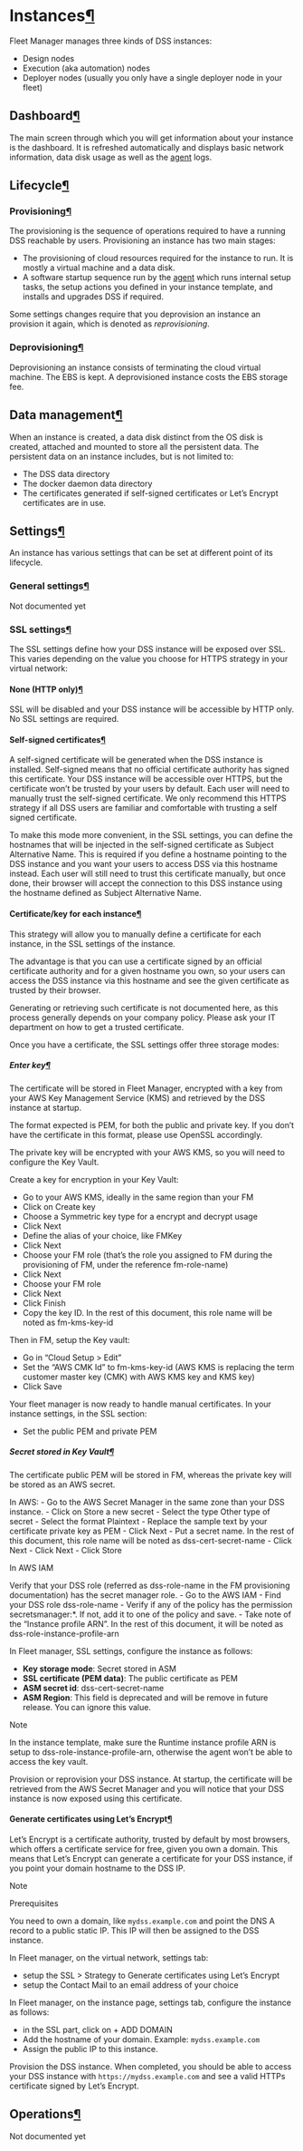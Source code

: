 Instances[¶](#instances "Permalink to this heading")
====================================================


Fleet Manager manages three kinds of DSS instances:


* Design nodes
* Execution (aka automation) nodes
* Deployer nodes (usually you only have a single deployer node in your fleet)



Dashboard[¶](#dashboard "Permalink to this heading")
----------------------------------------------------


The main screen through which you will get information about your instance is the dashboard. It is refreshed automatically
and displays basic network information, data disk usage as well as the [agent](concepts.html#cloudstacks-concept-agent) logs.




Lifecycle[¶](#lifecycle "Permalink to this heading")
----------------------------------------------------



### Provisioning[¶](#provisioning "Permalink to this heading")


The provisioning is the sequence of operations required to have a running DSS reachable by users. Provisioning an instance
has two main stages:


* The provisioning of cloud resources required for the instance to run. It is mostly a virtual machine and a data disk.
* A software startup sequence run by the [agent](concepts.html#cloudstacks-concept-agent) which runs internal setup tasks, the setup actions you
defined in your instance template, and installs and upgrades DSS if required.


Some settings changes require that you deprovision an instance an provision it again, which is denoted as *reprovisioning*.




### Deprovisioning[¶](#deprovisioning "Permalink to this heading")


Deprovisioning an instance consists of terminating the cloud virtual machine. The EBS is kept. A deprovisioned instance costs the EBS storage fee.





Data management[¶](#data-management "Permalink to this heading")
----------------------------------------------------------------


When an instance is created, a data disk distinct from the OS disk is created, attached and mounted to store all the persistent
data. The persistent data on an instance includes, but is not limited to:


* The DSS data directory
* The docker daemon data directory
* The certificates generated if self\-signed certificates or Let’s Encrypt certificates are in use.




Settings[¶](#settings "Permalink to this heading")
--------------------------------------------------


An instance has various settings that can be set at different point of its lifecycle.



### General settings[¶](#general-settings "Permalink to this heading")


Not documented yet




### SSL settings[¶](#ssl-settings "Permalink to this heading")


The SSL settings define how your DSS instance will be exposed over SSL. This varies depending on the value you choose for HTTPS strategy in your virtual network:



#### None (HTTP only)[¶](#none-http-only "Permalink to this heading")


SSL will be disabled and your DSS instance will be accessible by HTTP only. No SSL settings are required.




#### Self\-signed certificates[¶](#self-signed-certificates "Permalink to this heading")


A self\-signed certificate will be generated when the DSS instance is installed. Self\-signed means that no official certificate authority has signed this certificate. Your DSS instance will be accessible over HTTPS, but the certificate won’t be trusted by your users by default. Each user will need to manually trust the self\-signed certificate. We only recommend this HTTPS strategy if all DSS users are familiar and comfortable with trusting a self signed certificate.


To make this mode more convenient, in the SSL settings, you can define the hostnames that will be injected in the self\-signed certificate as Subject Alternative Name. This is required if you define a hostname pointing to the DSS instance and you want your users to access DSS via this hostname instead. Each user will still need to trust this certificate manually, but once done, their browser will accept the connection to this DSS instance using the hostname defined as Subject Alternative Name.




#### Certificate/key for each instance[¶](#certificate-key-for-each-instance "Permalink to this heading")


This strategy will allow you to manually define a certificate for each instance, in the SSL settings of the instance.


The advantage is that you can use a certificate signed by an official certificate authority and for a given hostname you own, so your users can access the DSS instance via this hostname and see the given certificate as trusted by their browser.


Generating or retrieving such certificate is not documented here, as this process generally depends on your company policy. Please ask your IT department on how to get a trusted certificate.


Once you have a certificate, the SSL settings offer three storage modes:



##### Enter key[¶](#enter-key "Permalink to this heading")


The certificate will be stored in Fleet Manager, encrypted with a key from your AWS Key Management Service (KMS) and retrieved by the DSS instance at startup.


The format expected is PEM, for both the public and private key. If you don’t have the certificate in this format, please use OpenSSL accordingly.


The private key will be encrypted with your AWS KMS, so you will need to configure the Key Vault.


Create a key for encryption in your Key Vault:


* Go to your AWS KMS, ideally in the same region than your FM
* Click on Create key
* Choose a Symmetric key type for a encrypt and decrypt usage
* Click Next
* Define the alias of your choice, like FMKey
* Click Next
* Choose your FM role (that’s the role you assigned to FM during the provisioning of FM, under the reference fm\-role\-name)
* Click Next
* Choose your FM role
* Click Next
* Click Finish
* Copy the key ID. In the rest of this document, this role name will be noted as fm\-kms\-key\-id


Then in FM, setup the Key vault:


* Go in “Cloud Setup \> Edit”
* Set the “AWS CMK Id” to fm\-kms\-key\-id (AWS KMS is replacing the term customer master key (CMK) with AWS KMS key and KMS key)
* Click Save


Your fleet manager is now ready to handle manual certificates. In your instance settings, in the SSL section:


* Set the public PEM and private PEM




##### Secret stored in Key Vault[¶](#secret-stored-in-key-vault "Permalink to this heading")


The certificate public PEM will be stored in FM, whereas the private key will be stored as an AWS secret.


In AWS:
\- Go to the AWS Secret Manager in the same zone than your DSS instance.
\- Click on Store a new secret
\- Select the type Other type of secret
\- Select the format Plaintext
\- Replace the sample text by your certificate private key as PEM
\- Click Next
\- Put a secret name. In the rest of this document, this role name will be noted as dss\-cert\-secret\-name
\- Click Next
\- Click Next
\- Click Store


In AWS IAM


Verify that your DSS role (referred as dss\-role\-name in the FM provisioning documentation) has the secret manager role.
\- Go to the AWS IAM
\- Find your DSS role dss\-role\-name
\- Verify if any of the policy has the permission secretsmanager:\*. If not, add it to one of the policy and save.
\- Take note of the “Instance profile ARN”. In the rest of this document, it will be noted as dss\-role\-instance\-profile\-arn


In Fleet manager, SSL settings, configure the instance as follows:


* **Key storage mode**: Secret stored in ASM
* **SSL certificate (PEM data)**: The public certificate as PEM
* **ASM secret id**: dss\-cert\-secret\-name
* **ASM Region**: This field is deprecated and will be remove in future release. You can ignore this value.



Note


In the instance template, make sure the Runtime instance profile ARN is setup to dss\-role\-instance\-profile\-arn, otherwise the agent won’t be able to access the key vault.



Provision or reprovision your DSS instance. At startup, the certificate will be retrieved from the AWS Secret Manager and you will notice that your DSS instance is now exposed using this certificate.





#### Generate certificates using Let’s Encrypt[¶](#generate-certificates-using-let-s-encrypt "Permalink to this heading")


Let’s Encrypt is a certificate authority, trusted by default by most browsers, which offers a certificate service for free, given you own a domain. This means that Let’s Encrypt can generate a certificate for your DSS instance, if you point your domain hostname to the DSS IP.



Note


Prerequisites


You need to own a domain, like `mydss.example.com` and point the DNS A record to a public static IP. This IP will then be assigned to the DSS instance.



In Fleet manager, on the virtual network, settings tab:


* setup the SSL \> Strategy to Generate certificates using Let’s Encrypt
* setup the Contact Mail to an email address of your choice


In Fleet manager, on the instance page, settings tab, configure the instance as follows:


* in the SSL part, click on \+ ADD DOMAIN
* Add the hostname of your domain. Example: `mydss.example.com`
* Assign the public IP to this instance.


Provision the DSS instance. When completed, you should be able to access your DSS instance with `https://mydss.example.com` and see a valid HTTPs certificate signed by Let’s Encrypt.






Operations[¶](#operations "Permalink to this heading")
------------------------------------------------------


Not documented yet